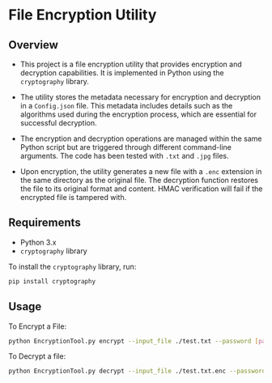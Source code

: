 # File Encryption Utility

## Overview

- This project is a file encryption utility that provides encryption and decryption capabilities. It is implemented in Python using the `cryptography` library.

- The utility stores the metadata necessary for encryption and decryption in a `Config.json` file. This metadata includes details such as the algorithms used during the encryption process, which are essential for successful decryption.

- The encryption and decryption operations are managed within the same Python script but are triggered through different command-line arguments. The code has been tested with `.txt` and `.jpg` files.

- Upon encryption, the utility generates a new file with a `.enc` extension in the same directory as the original file. The decryption function restores the file to its original format and content. HMAC verification will fail if the encrypted file is tampered with.


## Requirements

- Python 3.x
- `cryptography` library

To install the `cryptography` library, run:

```bash
pip install cryptography
```

## Usage

To Encrypt a File:

```bash
python EncryptionTool.py encrypt --input_file ./test.txt --password [password] --encryption_algorithm aes-256 --hashing_algorithm sha512 --iterations 10000
```

To Decrypt a file:

```bash
python EncryptionTool.py decrypt --input_file ./test.txt.enc --password [password]
